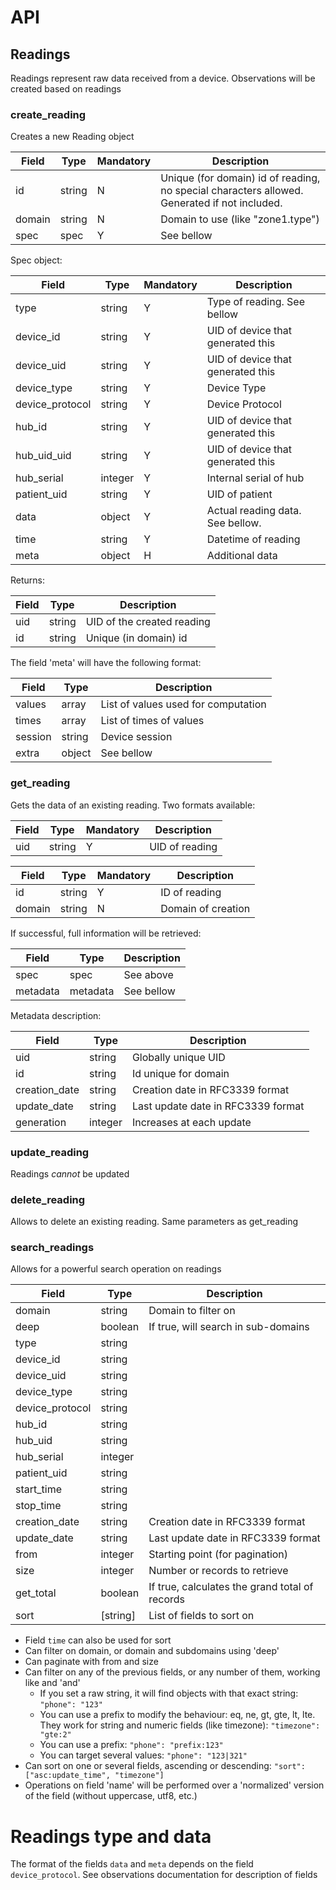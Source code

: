 # API


## Readings
Readings represent raw data received from a device.
Observations will be created based on readings


### create_reading
Creates a new Reading object

|Field|Type|Mandatory|Description
|---|---|---|---
|id|string|N|Unique (for domain) id of reading, no special characters allowed. Generated if not included.
|domain|string|N|Domain to use (like "zone1.type")
|spec|spec|Y|See bellow

Spec object:

|Field|Type|Mandatory|Description
|---|---|---|---
|type|string|Y|Type of reading. See bellow
|device_id|string|Y|UID of device that generated this
|device_uid|string|Y|UID of device that generated this
|device_type|string|Y|Device Type
|device_protocol|string|Y|Device Protocol
|hub_id|string|Y|UID of device that generated this
|hub_uid_uid|string|Y|UID of device that generated this
|hub_serial|integer|Y|Internal serial of hub
|patient_uid|string|Y|UID of patient
|data|object|Y|Actual reading data. See bellow.
|time|string|Y|Datetime of reading
|meta|object|H|Additional data

Returns:


|Field|Type|Description
|---|---|---
|uid|string|UID of the created reading
|id|string|Unique (in domain) id

The field 'meta' will have the following format:

|Field|Type|Description
|---|---|---
|values|array|List of values used for computation
|times|array|List of times of values
|session|string|Device session
|extra|object|See bellow


### get_reading
Gets the data of an existing reading. Two formats available:

|Field|Type|Mandatory|Description
|---|---|---|---
|uid|string|Y|UID of reading


|Field|Type|Mandatory|Description
|---|---|---|---
|id|string|Y|ID of reading
|domain|string|N|Domain of creation


If successful, full information will be retrieved:

|Field|Type|Description
|---|---|---
|spec|spec|See above
|metadata|metadata|See bellow


Metadata description:

|Field|Type|Description
|---|---|---
|uid|string|Globally unique UID
|id|string|Id unique for domain
|creation_date|string|Creation date in RFC3339 format
|update_date|string|Last update date in RFC3339 format
|generation|integer|Increases at each update


### update_reading
Readings _cannot_ be updated


### delete_reading

Allows to delete an existing reading. Same parameters as get_reading


### search_readings
Allows for a powerful search operation on readings


|Field|Type|Description
|---|---|---
|domain|string|Domain to filter on
|deep|boolean|If true, will search in sub-domains
|type|string|
|device_id|string|
|device_uid|string|
|device_type|string|
|device_protocol|string|
|hub_id|string|
|hub_uid|string|
|hub_serial|integer|
|patient_uid|string|
|start_time|string|
|stop_time|string|
|creation_date|string|Creation date in RFC3339 format
|update_date|string|Last update date in RFC3339 format
|from|integer|Starting point (for pagination)
|size|integer|Number or records to retrieve
|get_total|boolean|If true, calculates the grand total of records
|sort|\[string\]|List of fields to sort on

* Field `time` can also be used for sort
* Can filter on domain, or domain and subdomains using 'deep'
* Can paginate with from and size
* Can filter on any of the previous fields, or any number of them, working like and 'and'
  * If you set a raw string, it will find objects with that exact string: `"phone": "123"`
  * You can use a prefix to modify the behaviour: eq, ne, gt, gte, lt, lte. They work for string and numeric fields (like timezone): `"timezone": "gte:2"` 
  * You can use a prefix: `"phone": "prefix:123"`
  * You can target several values: `"phone": "123|321"`
* Can sort on one or several fields, ascending or descending: `"sort": ["asc:update_time", "timezone"]` 
* Operations on field 'name' will be performed over a 'normalized' version of the field (without uppercase, utf8, etc.)



# Readings type and data

The format of the fields `data` and `meta` depends on the field `device_protocol`.
See observations documentation for description of fields
